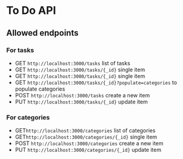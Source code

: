 # To Do API


## Allowed endpoints
 
### For tasks
 - GET `http://localhost:3000/tasks` list of tasks
 - GET `http://localhost:3000/tasks/{_id}` single item
 - GET `http://localhost:3000/tasks/{_id}` single item
 - GET `http://localhost:3000/tasks/{_id}?populate=categories` to populate categories
 - POST `http://localhost:3000/tasks` create a new item
 - PUT `http://localhost:3000/tasks/{_id}` update item
### For categories
 - GET`http://localhost:3000/categories` list of categories
 - GET`http://localhost:3000/categories/{_id}` single item
 - POST `http://localhost:3000/categories` create a new item
 - PUT `http://localhost:3000/categories/{_id}` update item
